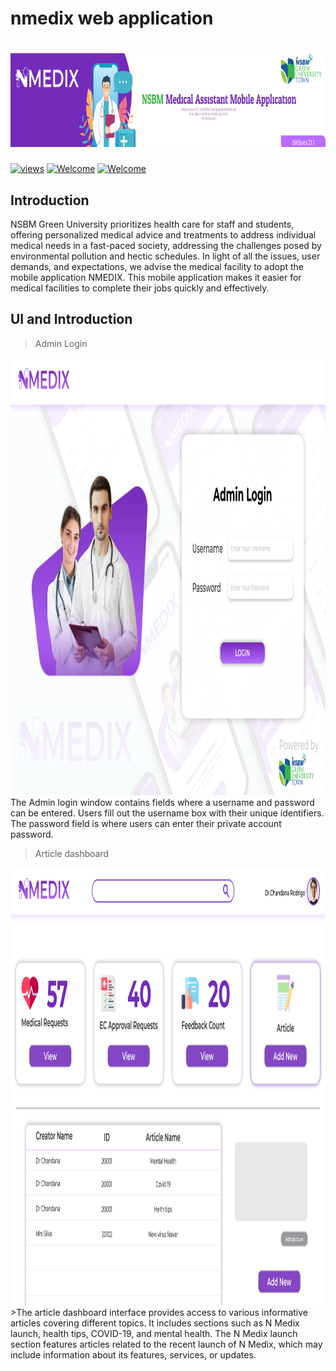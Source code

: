 # nmedix web application 
# <img src="assets/banner.png" height="150" width="1200" > 

<a href="#"><img alt="views" title="Github views" src="https://komarev.com/ghpvc/?username=isurusandaruwan697&label=Profile%20views&color=0e75b6&style=flat" width="125"/></a>
[![Welcome](https://img.shields.io/badge/NSBM%20Green%20University-Welcome-brightgreen)](#) 
[![Welcome](https://img.shields.io/badge/Mobile%20Applications-Final%20Project-orange)](#)

## Introduction
NSBM Green University prioritizes health care for staff and students, offering personalized medical advice and treatments to address individual medical needs in a fast-paced society, addressing the challenges posed by environmental pollution and hectic schedules.
In light of all the issues, user demands, and expectations, we advise the medical facility to adopt the mobile application NMEDIX. This mobile application makes it easier for medical facilities to complete their jobs quickly and effectively.

## UI and Introduction

> Admin Login
<img src="assets/Login.png" height="700" width="1200" >
The Admin login window contains fields where a username and password can be entered. Users fill out the username box with their unique identifiers. The password field is where users can enter their private account password.

> Article dashboard
<img src="assets/Medical.png" height="700" width="1200" >
>The article dashboard interface provides access to various informative articles covering different topics. It includes sections such as N Medix launch, health tips, COVID-19, and mental health. The N Medix launch section features articles related to the recent launch of N Medix, which may include information about its features, services, or updates. 

